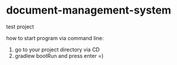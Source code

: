 # document-management-system
test project

how to start program via command line:

1. go to your project directory via CD
2. gradlew bootRun and press enter =)
